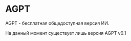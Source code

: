 # AGPT

AGPT - бесплатная общедоступная версия ИИ.

На данный момент существует лишь версия AGPT v0.1
